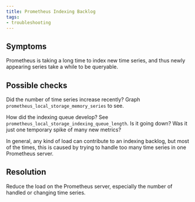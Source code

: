 ```yaml
---
title: Prometheus Indexing Backlog
tags:
- troubleshooting
---
```



## Symptoms

Prometheus is taking a long time to index new time series, and thus newly
appearing series take a while to be queryable.

## Possible checks

Did the number of time series increase recently?
Graph `prometheus_local_storage_memory_series` to see.

How did the indexing queue develop? See `prometheus_local_storage_indexing_queue_length`.
Is it going down? Was it just one temporary spike of many new metrics?

In general, any kind of load can contribute to an indexing backlog,
but most of the times, this is caused by trying to handle too many time series
in one Prometheus server.

## Resolution

Reduce the load on the Prometheus server, especially the number of handled
or changing time series.
